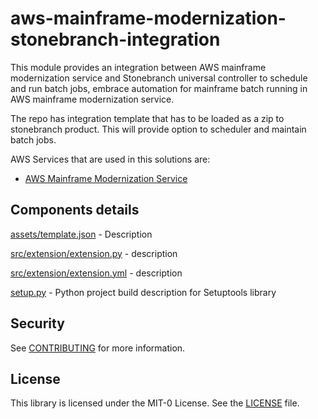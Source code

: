 # aws-mainframe-modernization-stonebranch-integration

This module provides an integration between AWS mainframe modernization service and Stonebranch universal controller to schedule and run batch jobs, embrace automation for mainframe batch running in AWS mainframe modernization service.

The repo has integration template that has to be loaded as a zip to stonebranch product. This will provide option to scheduler and maintain batch jobs.

AWS Services that are used in this solutions are:

- [AWS Mainframe Modernization Service](https://aws.amazon.com/mainframe-modernization/)

## Components details

[assets/template.json](assets/template.json) - Description

[src/extension/extension.py](src/extension/extension.py) - description

[src/extension/extension.yml](src/extension/extension.yml) - description

[setup.py](setup.py) - Python project build description for Setuptools library

## Security

See [CONTRIBUTING](CONTRIBUTING.md#security-issue-notifications) for more information.

## License

This library is licensed under the MIT-0 License. See the [LICENSE](LICENSE) file.
